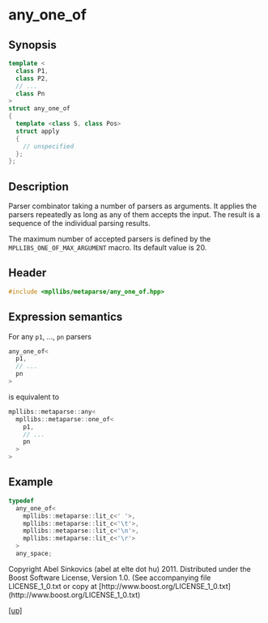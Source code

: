 # any_one_of

## Synopsis

```cpp
template <
  class P1,
  class P2,
  // ...
  class Pn
>
struct any_one_of
{
  template <class S, class Pos>
  struct apply
  {
    // unspecified
  };
};
```

## Description

Parser combinator taking a number of parsers as arguments. It applies the
parsers repeatedly as long as any of them accepts the input. The result is a
sequence of the individual parsing results.

The maximum number of accepted parsers is defined by the
`MPLLIBS_ONE_OF_MAX_ARGUMENT` macro. Its default value is 20.

## Header

```cpp
#include <mpllibs/metaparse/any_one_of.hpp>
```

## Expression semantics

For any `p1`, ..., `pn` parsers

```cpp
any_one_of<
  p1,
  // ...
  pn
>
```

is equivalent to

```cpp
mpllibs::metaparse::any<
  mpllibs::metaparse::one_of<
    p1,
    // ...
    pn
  >
>
```

## Example

```cpp
typedef
  any_one_of<
    mpllibs::metaparse::lit_c<' '>,
    mpllibs::metaparse::lit_c<'\t'>,
    mpllibs::metaparse::lit_c<'\n'>,
    mpllibs::metaparse::lit_c<'\r'>
  >
  any_space;
```

<p class="copyright">
Copyright Abel Sinkovics (abel at elte dot hu) 2011.
Distributed under the Boost Software License, Version 1.0.
(See accompanying file LICENSE_1_0.txt or copy at
[http://www.boost.org/LICENSE_1_0.txt](http://www.boost.org/LICENSE_1_0.txt)
</p>

[[up]](reference.html)


